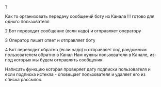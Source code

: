1

Как то организовать передачу сообщений боту из Канала
!!! готово для одного пользователя


2
Бот переводит сообщение (если надо) и отправляет оператору


3
Оператор пишет ответ и отправляет боту



4
Бот переводит обратно (если надо) и отправляет под рандомным пользователем обратно в Канал
Нам нужны пользователи в Канале, из-под которых мы будем отправлять сообщения


Написать функцию которая проверяет дату подписки пользователя и если подписка истекла - оповещает
пользователя и удаляет его из списка рассылок.
